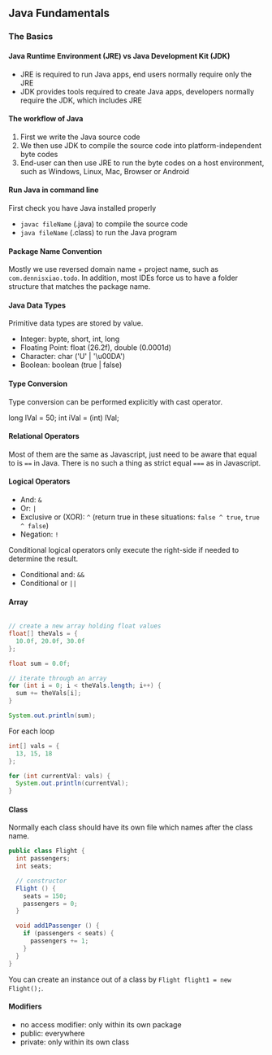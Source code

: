 ## Java Fundamentals

### The Basics

#### Java Runtime Environment (JRE) vs Java Development Kit (JDK)

- JRE is required to run Java apps, end users normally require only the JRE
- JDK provides tools required to create Java apps, developers normally require the JDK, which includes JRE

#### The workflow of Java

1. First we write the Java source code
2. We then use JDK to compile the source code into platform-independent byte codes
3. End-user can then use JRE to run the byte codes on a host environment, such as Windows, Linux, Mac, Browser or Android

#### Run Java in command line

First check you have Java installed properly

- `javac fileName` (.java) to compile the source code
- `java fileName` (.class) to run the Java program

#### Package Name Convention

Mostly we use reversed domain name + project name, such as `com.dennisxiao.todo`. In addition, most IDEs force us to have a folder structure that matches the package name.

#### Java Data Types

Primitive data types are stored by value.

- Integer: bypte, short, int, long
- Floating Point: float (26.2f), double (0.0001d)
- Character: char ('U' | '\u00DA')
- Boolean: boolean (true | false)

#### Type Conversion

Type conversion can be performed explicitly with cast operator.

long lVal = 50;
int iVal = (int) lVal;

#### Relational Operators

Most of them are the same as Javascript, just need to be aware that equal to is `==` in Java. There is no such a thing as strict equal `===` as in Javascript.

#### Logical Operators

- And: `&`
- Or: `|`
- Exclusive or (XOR): `^` (return true in these situations: `false ^ true`, `true ^ false`)
- Negation: `!`

Conditional logical operators only execute the right-side if needed to determine the result.

- Conditional and: `&&`
- Conditional or `||`

#### Array

```java

// create a new array holding float values
float[] theVals = {
  10.0f, 20.0f, 30.0f
};

float sum = 0.0f;

// iterate through an array
for (int i = 0; i < theVals.length; i++) {
  sum += theVals[i];
}

System.out.println(sum);
```

For each loop

```java
int[] vals = {
  13, 15, 18
};

for (int currentVal: vals) {
  System.out.println(currentVal);
}
```

#### Class

Normally each class should have its own file which names after the class name.

```java
public class Flight {
  int passengers;
  int seats;

  // constructor
  Flight () {
    seats = 150;
    passengers = 0;
  }

  void add1Passenger () {
    if (passengers < seats) {
      passengers += 1;
    }
  }
}
```

You can create an instance out of a class by `Flight flight1 = new Flight();`.

#### Modifiers

- no access modifier: only within its own package
- public: everywhere
- private: only within its own class

